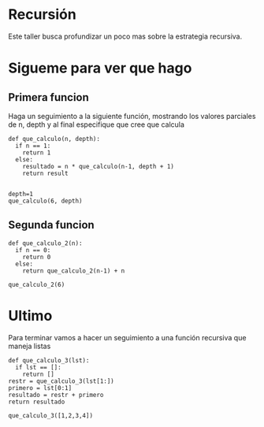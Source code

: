# Recursión
Este taller busca profundizar un poco mas sobre la estrategia recursiva.

# Sigueme para ver que hago

## Primera funcion
 Haga un seguimiento a la siguiente función, mostrando los valores parciales de n, depth y al final especifique que cree que calcula

```
def que_calculo(n, depth):
  if n == 1:
    return 1
  else:
    resultado = n * que_calculo(n-1, depth + 1)
    return result


depth=1
que_calculo(6, depth)
```

## Segunda funcion

```
def que_calculo_2(n):
  if n == 0:
    return 0
  else:
    return que_calculo_2(n-1) + n

que_calculo_2(6)
```
# Ultimo
Para terminar vamos a hacer un seguimiento a una función recursiva que maneja listas
```
def que_calculo_3(lst):
  if lst == []:
    return []
restr = que_calculo_3(lst[1:])
primero = lst[0:1]
resultado = restr + primero
return resultado

que_calculo_3([1,2,3,4])

```
